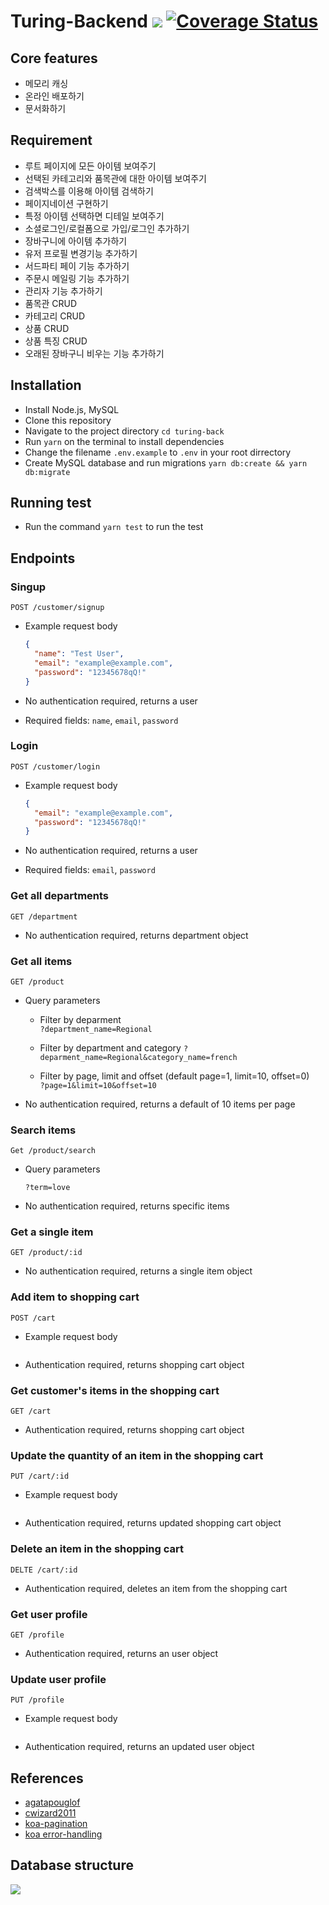 # Turing-Backend ![](https://api.travis-ci.org/Yangeok/turing-back.svg?branch=master) [![Coverage Status](https://coveralls.io/repos/github/Yangeok/turing-back/badge.svg?branch=master)](https://coveralls.io/github/Yangeok/turing-back?branch=master)

## Core features

- 메모리 캐싱
- 온라인 배포하기
- 문서화하기

## Requirement

- 루트 페이지에 모든 아이템 보여주기
- 선택된 카테고리와 품목관에 대한 아이템 보여주기
- 검색박스를 이용해 아이템 검색하기
- 페이지네이션 구현하기
- 특정 아이템 선택하면 디테일 보여주기
- 소셜로그인/로컬폼으로 가입/로그인 추가하기
- 장바구니에 아이템 추가하기
- 유저 프로필 변경기능 추가하기
- 서드파티 페이 기능 추가하기
- 주문시 메일링 기능 추가하기
- 관리자 기능 추가하기
- 품목관 CRUD
- 카테고리 CRUD
- 상품 CRUD
- 상품 특징 CRUD
- 오래된 장바구니 비우는 기능 추가하기

## Installation

- Install Node.js, MySQL
- Clone this repository
- Navigate to the project directory `cd turing-back`
- Run `yarn` on the terminal to install dependencies
- Change the filename `.env.example` to `.env` in your root dirrectory
- Create MySQL database and run migrations `yarn db:create && yarn db:migrate`

## Running test

- Run the command `yarn test` to run the test

## Endpoints

### Singup

`POST /customer/signup`

- Example request body

  ```json
  {
    "name": "Test User",
    "email": "example@example.com",
    "password": "12345678qQ!"
  }
  ```

- No authentication required, returns a user
- Required fields: `name`, `email`, `password`

### Login

`POST /customer/login`

- Example request body

  ```json
  {
    "email": "example@example.com",
    "password": "12345678qQ!"
  }
  ```

- No authentication required, returns a user
- Required fields: `email`, `password`

### Get all departments

`GET /department`

- No authentication required, returns department object

### Get all items

`GET /product`

- Query parameters

  - Filter by deparment  
     `?department_name=Regional`

  - Filter by department and category
    `?deparment_name=Regional&category_name=french`

  - Filter by page, limit and offset (default page=1, limit=10, offset=0)  
    `?page=1&limit=10&offset=10`

- No authentication required, returns a default of 10 items per page

### Search items

`Get /product/search`

- Query parameters

  `?term=love`

- No authentication required, returns specific items

### Get a single item

`GET /product/:id`

- No authentication required, returns a single item object

### Add item to shopping cart

`POST /cart`

- Example request body

  ```json

  ```

- Authentication required, returns shopping cart object

### Get customer's items in the shopping cart

`GET /cart`

- Authentication required, returns shopping cart object

### Update the quantity of an item in the shopping cart

`PUT /cart/:id`

- Example request body

  ```json

  ```

- Authentication required, returns updated shopping cart object

### Delete an item in the shopping cart

`DELTE /cart/:id`

- Authentication required, deletes an item from the shopping cart

### Get user profile

`GET /profile`

- Authentication required, returns an user object

### Update user profile

`PUT /profile`

- Example request body

  ```json

  ```

- Authentication required, returns an updated user object

## References

- [agatapouglof](https://github.com/Yangeok/turinb-back-ref-01)
  <!-- (https://github.com/agatapouglof/turing-backend/blob/master/controllers/errors.js) -->
- [cwizard2011](https://github.com/Yangeok/turinb-back-ref-02)
  <!-- (https://github.com/cwizard2011/turing-shop/blob/master/server/helpers/mailer/Mailer.js) -->
- [koa-pagination](https://github.com/uphold/koa-pagination)
- [koa error-handling](https://github.com/koajs/koa/blob/master/docs/error-handling.md)

## Database structure

[![](https://res.cloudinary.com/yangeok/image/upload/v1558406432/portfolio/turing-db.jpg)](https://res.cloudinary.com/yangeok/image/upload/v1558406432/portfolio/turing-db.jpg)
